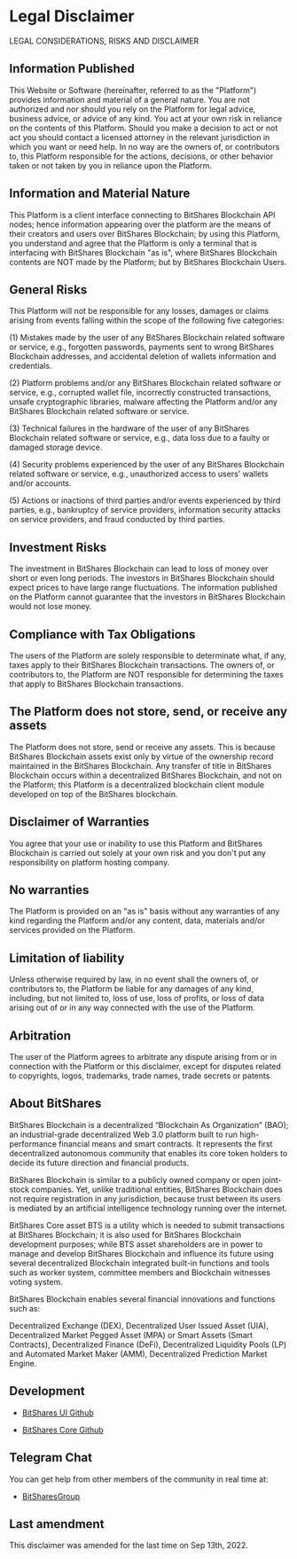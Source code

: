 # Legal Disclaimer

LEGAL CONSIDERATIONS, RISKS AND DISCLAIMER


## Information Published

This Website or Software (hereinafter, referred to as the "Platform") provides information and material of a general nature. You are not authorized and nor should you rely on the Platform for legal advice, business advice, or advice of any kind. You act at your own risk in reliance on the contents of this Platform. Should you make a decision to act or not act you should contact a licensed attorney in the relevant jurisdiction in which you want or need help. In no way are the owners of, or contributors to, this Platform responsible for the actions, decisions, or other behavior taken or not taken by you in reliance upon the Platform.


## Information and Material Nature

This Platform is a client interface connecting to BitShares Blockchain API nodes; hence information appearing over the platform are the means of their creators and users over BitShares Blockchain; by using this Platform, you understand and agree that the Platform is only a terminal that is interfacing with BitShares Blockchain "as is", where BitShares Blockchain contents are NOT made by the Platform; but by BitShares Blockchain Users.


## General Risks

This Platform will not be responsible for any losses, damages or claims arising from events falling within the scope of the following five categories:

(1) Mistakes made by the user of any BitShares Blockchain related software or service, e.g., forgotten passwords, payments sent to wrong BitShares Blockchain addresses, and accidental deletion of wallets information and credentials.

(2) Platform problems and/or any BitShares Blockchain related software or service, e.g., corrupted wallet file, incorrectly constructed transactions, unsafe cryptographic libraries, malware affecting the Platform and/or any BitShares Blockchain related software or service.

(3) Technical failures in the hardware of the user of any BitShares Blockchain related software or service, e.g., data loss due to a faulty or damaged storage device.

(4) Security problems experienced by the user of any BitShares Blockchain related software or service, e.g., unauthorized access to users' wallets and/or accounts.

(5) Actions or inactions of third parties and/or events experienced by third parties, e.g., bankruptcy of service providers, information security attacks on service providers, and fraud conducted by third parties.


## Investment Risks

The investment in BitShares Blockchain can lead to loss of money over short or even long periods. The investors in BitShares Blockchain should expect prices to have large range fluctuations. The information published on the Platform cannot guarantee that the investors in BitShares Blockchain would not lose money.


## Compliance with Tax Obligations

The users of the Platform are solely responsible to determinate what, if any, taxes apply to their BitShares Blockchain transactions. The owners of, or contributors to, the Platform are NOT responsible for determining the taxes that apply to BitShares Blockchain transactions.


## The Platform does not store, send, or receive any assets

The Platform does not store, send or receive any assets. This is because BitShares Blockchain assets exist only by virtue of the ownership record maintained in the BitShares Blockchain. Any transfer of title in BitShares Blockchain occurs within a decentralized BitShares Blockchain, and not on the Platform; this Platform is a decentralized blockchain client module developed on top of the BitShares blockchain.


## Disclaimer of Warranties

You agree that your use or inability to use this Platform and BitShares Blockchain is carried out solely at your own risk and you don't put any responsibility on platform hosting company.


## No warranties

The Platform is provided on an "as is" basis without any warranties of any kind regarding the Platform and/or any content, data, materials and/or services provided on the Platform.


## Limitation of liability

Unless otherwise required by law, in no event shall the owners of, or contributors to, the Platform be liable for any damages of any kind, including, but not limited to, loss of use, loss of profits, or loss of data arising out of or in any way connected with the use of the Platform.


## Arbitration

The user of the Platform agrees to arbitrate any dispute arising from or in connection with the Platform or this disclaimer, except for disputes related to copyrights, logos, trademarks, trade names, trade secrets or patents.


## About BitShares

BitShares Blockchain is a decentralized “Blockchain As Organization” (BAO); an industrial-grade decentralized Web 3.0 platform built to run high-performance financial means and smart contracts. It represents the first decentralized autonomous community that enables its core token holders to decide its future direction and financial products.

BitShares Blockchain is similar to a publicly owned company or open joint-stock companies. Yet, unlike traditional entities, BitShares Blockchain does not require registration in any jurisdiction, because trust between its users is mediated by an artificial intelligence technology running over the internet.

BitShares Core asset BTS is a utility which is needed to submit transactions at BitShares Blockchain; it is also used for BitShares Blockchain development purposes; while BTS asset shareholders are in power to manage and develop BitShares Blockchain and influence its future using several decentralized Blockchain integrated built-in functions and tools such as worker system, committee members and Blockchain witnesses voting system.


BitShares Blockchain enables several financial innovations and functions such as: 

Decentralized Exchange (DEX), Decentralized User Issued Asset (UIA), Decentralized Market Pegged Asset (MPA) or Smart Assets (Smart Contracts), Decentralized Finance (DeFi), Decentralized Liquidity Pools (LP) and Automated Market Maker (AMM), Decentralized Prediction Market Engine.


## Development

 * [BitShares UI Github](https://github.com/bitshares/bitshares-ui)
 
 * [BitShares Core Github](https://github.com/bitshares/bitshares-core)


## Telegram Chat

You can get help from other members of the community in real time at:

- [BitSharesGroup](https://t.me/BitSharesGroup)


## Last amendment

This disclaimer was amended for the last time on Sep 13th, 2022.

